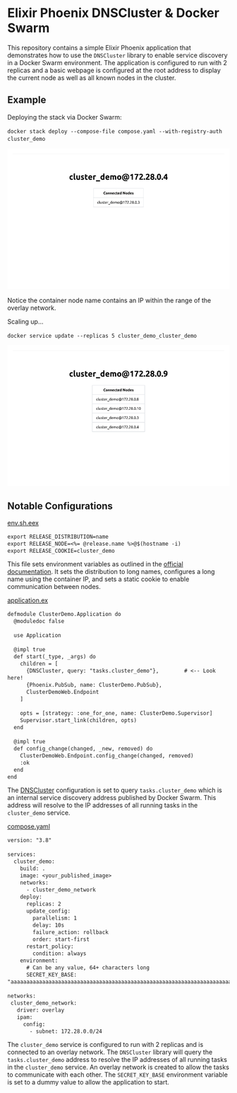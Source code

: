 # Elixir Phoenix DNSCluster & Docker Swarm

This repository contains a simple Elixir Phoenix application that demonstrates how to use the `DNSCluster` library to enable service discovery in a Docker Swarm environment. The application is configured to run with 2 replicas and a basic webpage is configured at the root address to display the current node as well as all known nodes in the cluster.

## Example

Deploying the stack via Docker Swarm:

`docker stack deploy --compose-file compose.yaml --with-registry-auth cluster_demo`

![connected to one node and it knows about 1 other node](img/pre-scale.png)

Notice the container node name contains an IP within the range of the overlay network. 

Scaling up...

`docker service update --replicas 5 cluster_demo_cluster_demo`

![after scaling, connected to one node and it knows about 4 other nodes](img/post-scale.png)

## Notable Configurations

[env.sh.eex](rel/env.sh.eex) 

```
export RELEASE_DISTRIBUTION=name
export RELEASE_NODE=<%= @release.name %>@$(hostname -i)
export RELEASE_COOKIE=cluster_demo
```

This file sets environment variables as outlined in the [official documentation](https://hexdocs.pm/mix/Mix.Tasks.Release.html#module-environment-variables). It sets the distribution to long names, configures a long name using the container IP, and sets a static cookie to enable communication between nodes.



[application.ex](lib/cluster_demo/application.ex)

```
defmodule ClusterDemo.Application do
  @moduledoc false

  use Application

  @impl true
  def start(_type, _args) do
    children = [
      {DNSCluster, query: "tasks.cluster_demo"},        # <-- Look here!
      {Phoenix.PubSub, name: ClusterDemo.PubSub},
      ClusterDemoWeb.Endpoint
    ]

    opts = [strategy: :one_for_one, name: ClusterDemo.Supervisor]
    Supervisor.start_link(children, opts)
  end

  @impl true
  def config_change(changed, _new, removed) do
    ClusterDemoWeb.Endpoint.config_change(changed, removed)
    :ok
  end
end

```

The [DNSCluster](https://hexdocs.pm/dns_cluster/DNSCluster.html) configuration is set to query `tasks.cluster_demo` which is an internal service discovery address published by Docker Swarm. This address will resolve to the IP addresses of all running tasks in the `cluster_demo` service.


[compose.yaml](./compose.yaml)

```
version: "3.8"

services:
  cluster_demo:
    build: .
    image: <your_published_image>
    networks:
      - cluster_demo_network
    deploy:
      replicas: 2
      update_config:
        parallelism: 1
        delay: 10s
        failure_action: rollback
        order: start-first
      restart_policy:
        condition: always
    environment:
      # Can be any value, 64+ characters long
      SECRET_KEY_BASE: "aaaaaaaaaaaaaaaaaaaaaaaaaaaaaaaaaaaaaaaaaaaaaaaaaaaaaaaaaaaaaaaaaaaaaaaaaaaaaa"

networks:
 cluster_demo_network:
   driver: overlay
   ipam:
     config:
       - subnet: 172.28.0.0/24
```

The `cluster_demo` service is configured to run with 2 replicas and is connected to an overlay network. The `DNSCluster` library will query the `tasks.cluster_demo` address to resolve the IP addresses of all running tasks in the `cluster_demo` service. An overlay network is created to allow the tasks to communicate with each other. The `SECRET_KEY_BASE` environment variable is set to a dummy value to allow the application to start.